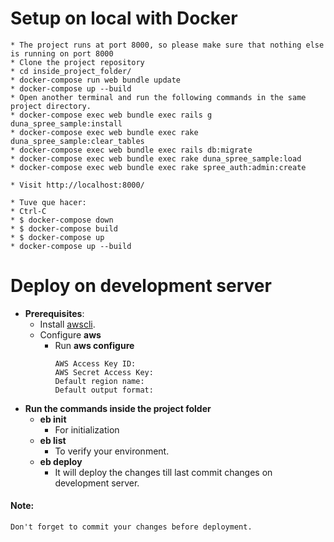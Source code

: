 # Setup on local with Docker
    * The project runs at port 8000, so please make sure that nothing else is running on port 8000
    * Clone the project repository
    * cd inside_project_folder/
    * docker-compose run web bundle update
    * docker-compose up --build
    * Open another terminal and run the following commands in the same project directory.
    * docker-compose exec web bundle exec rails g duna_spree_sample:install
    * docker-compose exec web bundle exec rake duna_spree_sample:clear_tables
    * docker-compose exec web bundle exec rails db:migrate
    * docker-compose exec web bundle exec rake duna_spree_sample:load
    * docker-compose exec web bundle exec rake spree_auth:admin:create

    * Visit http://localhost:8000/

    * Tuve que hacer:
    * Ctrl-C
    * $ docker-compose down
    * $ docker-compose build
    * $ docker-compose up
    * docker-compose up --build



# Deploy on development server
* **Prerequisites**:
    * Install [awscli](https://docs.aws.amazon.com/cli/latest/userguide/install-cliv2-linux.html).
    * Configure **aws**
        * Run **aws configure**
            ```
          AWS Access Key ID: 
          AWS Secret Access Key: 
          Default region name: 
          Default output format:
* **Run the commands inside the project folder**
    * **eb init**
        * For initialization
    * **eb list**
        * To verify your environment.
    * **eb deploy**
        * It will deploy the changes till last commit changes on development server.
        
#### Note:
    Don't forget to commit your changes before deployment.
